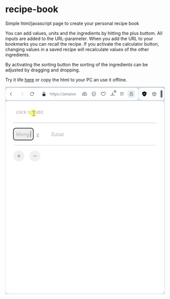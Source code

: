 # recipe-book
Simple html/javascript page to create your personal recipe book

You can add values, units and the ingredients by hitting the plus buttom.
All inputs are added to the URL-parameter.
When you add the URL to your bookmarks you can recall the recipe.
If you activate the calculator button, changing values in a saved recipe will recalculate values of the other ingredients.

By activating the sorting button the sorting of the ingredients can be adjusted by dragging and dropping.

Try it life [here](https://zenziwerken.github.io/recipe-book/) or copy the html to your PC an use it offline.

![How-to](/How-to.gif)
